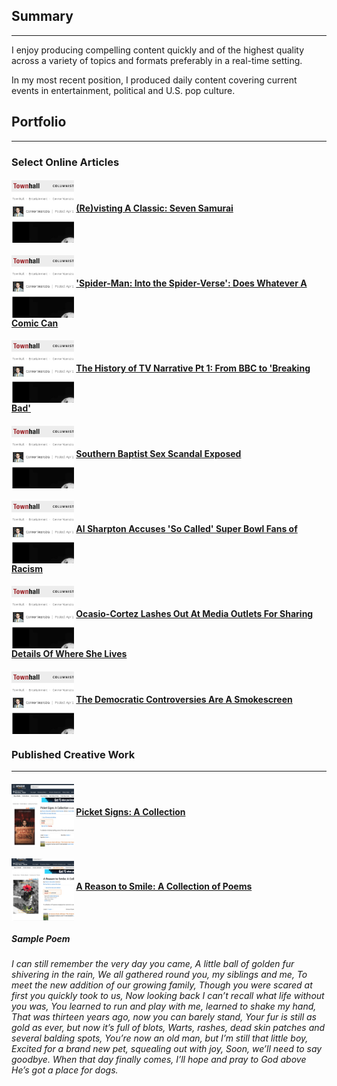 ## Summary

---


I enjoy producing compelling content quickly and of the highest quality across a variety of topics and formats preferably in a real-time setting.

In my most recent position, I produced daily content covering current events in entertainment, political and U.S. pop culture.



## Portfolio

---


### Select Online Articles


#### <img src="https://github.com/connorveenstra/connorveenstra.github.io/raw/master/images/online_article_thumbnail.png" width="100" height="100" align="middle" title="Online Article">   [(Re)visting A Classic: Seven Samurai](https://townhall.com/entertainment/connorveenstra/2019/04/11/revisiting-a-classic-seven-samurai-n2544101)


#### <img src="https://github.com/connorveenstra/connorveenstra.github.io/raw/master/images/online_article_thumbnail.png" width="100" height="100" align="middle" title="Online Article">   ['Spider-Man: Into the Spider-Verse': Does Whatever A Comic Can](https://townhall.com/entertainment/connorveenstra/2019/03/05/spiderman-into-the-spiderverse-amazing-spectacular-n2542137)


#### <img src="https://github.com/connorveenstra/connorveenstra.github.io/raw/master/images/online_article_thumbnail.png" width="100" height="100" align="middle" title="Online Article">   [The History of TV Narrative Pt 1: From BBC to 'Breaking Bad'](https://townhall.com/entertainment/connorveenstra/2019/04/03/the-new-tv-series-n2543309)


#### <img src="https://github.com/connorveenstra/connorveenstra.github.io/raw/master/images/online_article_thumbnail.png" width="100" height="100" align="middle" title="Online Article">   [Southern Baptist Sex Scandal Exposed](https://townhall.com/tipsheet/connorveenstra/2019/02/11/southern-baptist-sex-scandal-exposed-n2541175)


#### <img src="https://github.com/connorveenstra/connorveenstra.github.io/raw/master/images/online_article_thumbnail.png" width="100" height="100" align="middle" title="Online Article">   [Al Sharpton Accuses 'So Called' Super Bowl Fans of Racism](https://townhall.com/tipsheet/connorveenstra/2019/02/04/al-sharpton-accuses-so-called-fans-before-super-bowl-n2540753)


#### <img src="https://github.com/connorveenstra/connorveenstra.github.io/raw/master/images/online_article_thumbnail.png" width="100" height="100" align="middle" title="Online Article">   [Ocasio-Cortez Lashes Out At Media Outlets For Sharing Details Of Where She Lives](https://townhall.com/tipsheet/connorveenstra/2019/02/21/ocasiocortez-lashes-at-media-outlets-for-sharing-details-of-where-she-lives-n2542009)


#### <img src="https://github.com/connorveenstra/connorveenstra.github.io/raw/master/images/online_article_thumbnail.png" width="100" height="100" align="middle" title="Online Article">   [The Democratic Controversies Are A Smokescreen](https://townhall.com/columnists/connorveenstra/2019/02/11/the-democratic-controversies-are-a-smokescreen-n2541147)


### Published Creative Work


---


#### <img src="https://github.com/connorveenstra/connorveenstra.github.io/raw/master/images/picket_signs.png" width="100" height="100" align="middle" title="Online Article">   [Picket Signs: A Collection](https://www.amazon.com/Picket-Signs-Collection-Steven-Alexander-ebook/dp/B07BN7Q37X/ref=sr_1_8?qid=1556848274&refinements=p_27%3ASteven+Alexander&s=digital-text&sr=1-8&text=Steven+Alexander)


#### <img src="https://github.com/connorveenstra/connorveenstra.github.io/raw/master/images/reason_to_smile.png" width="100" height="100" align="middle" title="Online Article">   [A Reason to Smile: A Collection of Poems](https://www.amazon.com/Reason-Smile-Collection-Poems-ebook/dp/B07GSM9FX9/ref=sr_1_4?qid=1556848111&refinements=p_27%3ASteven+Alexander&s=digital-text&sr=1-4&text=Steven+Alexander)
##### Sample Poem
###### I can still remember the very day you came, A little ball of golden fur shivering in the rain, We all gathered round you, my siblings and me, To meet the new addition of our growing family, Though you were scared at first you quickly took to us, Now looking back I can’t recall what life without you was, You learned to run and play with me, learned to shake my hand, That was thirteen years ago, now you can barely stand, Your fur is still as gold as ever, but now it’s full of blots, Warts, rashes, dead skin patches and several balding spots, You’re now an old man, but I’m still that little boy, Excited for a brand new pet, squealing out with joy, Soon, we’ll need to say goodbye. When that day finally comes, I’ll hope and pray to God above He’s got a place for dogs.
